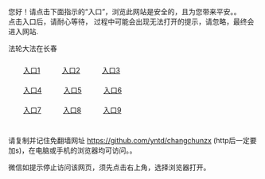 您好！请点击下面指示的“入口”，浏览此网站是安全的，且为您带来平安。。 <br/>
点击入口后，请耐心等待， 过程中可能会出现无法打开的提示，请忽略，最终会进入网站. </br>

法轮大法在长春<br/>
<div style="padding:10px"><a style="margin:20px" target="_blank" href="https://d1hlp4uotg2f4d.cloudfront.net/2Qpsp?nzzjeo" id="ccLink1" rel="nofollow">入口1</a> <a target="_blank" style="margin:20px" href="https://d28s834jduq8md.cloudfront.net/2Qpsp?cdgjpx" id="ccLink2" rel="nofollow">入口2</a> <a style="margin:20px" target="_blank" href="https://d15rai808he5yd.cloudfront.net/2Qpsp?wtgmyqba" id="ccLink3" rel="nofollow">入口3</a></div>

<div style="padding:10px" ><a style="margin:20px" target="_blank" href="https://d1hlp4uotg2f4d.cloudfront.net/2Qpsp?nzzjeo" id="ccLink4" rel="nofollow">入口4</a> <a style="margin:20px" href="https://d28s834jduq8md.cloudfront.net/2Qpsp?cdgjpx" target="_blank" id="ccLink5" rel="nofollow">入口5</a> <a style="margin:20px" href="https://d15rai808he5yd.cloudfront.net/2Qpsp?wtgmyqba" target="_blank" id="ccLink6" rel="nofollow">入口6</a></div>

<div style="padding:10px"><a style="margin:20px" target="_blank" href="https://d1hlp4uotg2f4d.cloudfront.net/2Qpsp?nzzjeo" id="ccLink7" rel="nofollow">入口7</a> <a style="margin:20px" href="https://d28s834jduq8md.cloudfront.net/2Qpsp?cdgjpx" target="_blank" id="ccLink8" rel="nofollow">入口8</a> <a style="margin:20px" target="_blank" href="https://d15rai808he5yd.cloudfront.net/2Qpsp?wtgmyqba" id="ccLink9" rel="nofollow">入口9</a></div>

<br/>



请复制并记住免翻墙网址 https://github.com/yntd/changchunzx (http后一定要加s)，在电脑或手机的浏览器均可访问。。<br/>

微信如提示停止访问该网页，须先点击右上角，选择浏览器打开。
